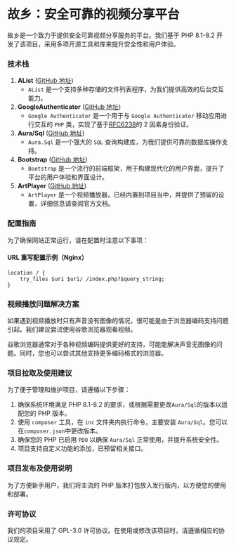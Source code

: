 # **故乡：安全可靠的视频分享平台**

故乡是一个致力于提供安全可靠视频分享服务的平台。我们基于 PHP 8.1-8.2 开发了该项目，采用多项开源工具和库来提升安全性和用户体验。

### 技术栈

1. **AList** ([GitHub 地址](https://github.com/alist-org/alist))
   - `AList` 是一个支持多种存储的文件列表程序，为我们提供高效的后台交互能力。
2. **GoogleAuthenticator** ([GitHub 地址](https://github.com/PHPGangsta/GoogleAuthenticator))
   - `Google Authenticator` 是一个用于与 `Google Authenticator` 移动应用进行交互的 `PHP` 类，实现了基于[RFC6238](https://tools.ietf.org/html/rfc6238)的 2 因素身份验证。
3. **Aura/Sql** ([GitHub 地址](https://github.com/auraphp/Aura.Sql))
   - `Aura.Sql` 是一个强大的 `SQL` 查询构建库，为我们提供可靠的数据库操作支持。
4. **Bootstrap** ([GitHub 地址](https://github.com/twbs/bootstrap))
   - `Bootstrap` 是一个流行的前端框架，用于构建现代化的用户界面，提升了平台的用户体验和界面设计。
5. **ArtPlayer** ([GitHub 地址](https://github.com/zhw2590582/ArtPlayer))
   - `ArtPlayer` 是一个视频播放器，已经内置到项目当中，并提供了预留的设置，详细信息请查阅官方文档。

### 配置指南

为了确保网站正常运行，请在配置时注意以下事项：

#### URL 重写配置示例（Nginx）

```Nginx
location / {
    try_files $uri $uri/ /index.php?$query_string;
}
```

### 视频播放问题解决方案

如果遇到视频播放时只有声音没有图像的情况，很可能是由于浏览器编码支持问题引起。我们建议尝试使用谷歌浏览器观看视频。

谷歌浏览器通常对于各种视频编码提供更好的支持，可能能解决声音无图像的问题。同时，您也可以尝试其他支持更多编码格式的浏览器。

### 项目拉取及使用建议

为了便于管理和维护项目，请遵循以下步骤：

1. 确保系统环境满足 PHP 8.1-8.2 的要求，或根据需要更改`Aura/Sql`的版本以适配您的 PHP 版本。
2. 使用 `composer` 工具，在 `inc` 文件夹内执行命令，主要安装 `Aura/Sql`。您可以在`composer.json`中更改版本。
3. 确保您的 PHP 已启用 `PDO` 以确保 `Aura/Sql` 正常使用，并提升系统安全性。
4. 项目支持自定义功能的添加，已预留相关接口。

### 项目发布及使用说明

为了方便新手用户，我们将主流的 PHP 版本打包放入发行版内，以方便您的使用和部署。

### 许可协议

我们的项目采用了 GPL-3.0 许可协议。在使用或修改该项目时，请遵循相应的协议规定。
